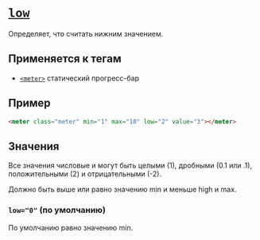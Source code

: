# [`low`](../index.md)

Определяет, что считать нижним значением.

## Применяется к тегам

- [`<meter>`](../Tags/meter.md) статический прогресс-бар

## Пример

```html
<meter class="meter" min="1" max="10" low="2" value="3"></meter>
```

## Значения

Все значения числовые и могут быть целыми (1), дробными (0.1 или .1), положительными (2) и отрицательными (-2).

Должно быть выше или равно значению min и меньше high и max.

### `low="0"` (по умолчанию)

По умолчанию равно значению min.
